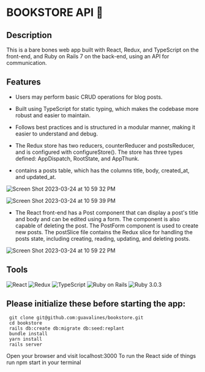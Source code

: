 # BOOKSTORE API 📖

## Description
This is a bare bones web app built with React, Redux, and TypeScript on the front-end, and Ruby on Rails 7 on the back-end, using an API for communication.

## Features

- Users may perform basic CRUD operations for blog posts.

- Built using TypeScript for static typing, which makes the codebase more robust and easier to maintain.

- Follows best practices and is structured in a modular manner, making it easier to understand and debug.

- The Redux store has two reducers, counterReducer and postsReducer, and is configured with configureStore(). The store has three types defined: AppDispatch, RootState, and AppThunk.

- contains a posts table, which has the columns title, body, created_at, and updated_at.

![Screen Shot 2023-03-24 at 10 59 32 PM](https://user-images.githubusercontent.com/100665876/227699851-968e3c01-dcaf-4742-81a0-f1b6594f7878.jpeg)

![Screen Shot 2023-03-24 at 10 59 39 PM](https://user-images.githubusercontent.com/100665876/227699878-4427a32f-57ea-4199-a2ce-2b0b5a3c96f7.jpeg)

- The React front-end has a Post component that can display a post's title and body and can be edited using a form. The component is also capable of deleting the post. The PostForm component is used to create new posts. The postSlice file contains the Redux slice for handling the posts state, including creating, reading, updating, and deleting posts.


![Screen Shot 2023-03-24 at 10 59 22 PM](https://user-images.githubusercontent.com/100665876/227699826-4eb4646d-4bb5-4486-8a66-2b082348f132.jpeg)



## Tools
![React](https://img.shields.io/badge/react-%2320232a.svg?style=for-the-badge&logo=react&logoColor=%2361DAFB)
![Redux](https://img.shields.io/badge/redux-%23593d88.svg?style=for-the-badge&logo=redux&logoColor=white)
![TypeScript](https://img.shields.io/badge/typescript-%23007ACC.svg?style=for-the-badge&logo=typescript&logoColor=white)
![Ruby on Rails](https://img.shields.io/badge/Ruby_on_Rails-CC0000?style=for-the-badge&logo=ruby-on-rails&logoColor=white) 
![Ruby](https://img.shields.io/badge/Ruby-CC342D?style=for-the-badge&logo=ruby&logoColor=white) 3.0.3

## Please initialize these before starting the app:

```
 git clone git@github.com:guavalines/bookstore.git
 cd bookstore
 rails db:create db:migrate db:seed:replant
 bundle install
 yarn install
 rails server
 ```
 
 Open your browser and visit localhost:3000
 To run the React side of things run npm start in your terminal
